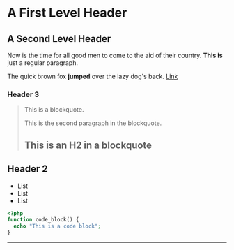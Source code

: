 A First Level Header
====================

A Second Level Header
---------------------

Now is the time for all good men to come to
the aid of their country. __This is__ just a
regular paragraph.

The quick brown fox **jumped** over the lazy
dog's back. [Link](http://www.link.com)

### Header 3

> This is a blockquote.
>
> This is the second paragraph in the blockquote.
>
> ## This is an H2 in a blockquote

## Header 2

- List
- List
- List

```php
<?php
function code_block() {
  echo "This is a code block";
}
```

* * *
